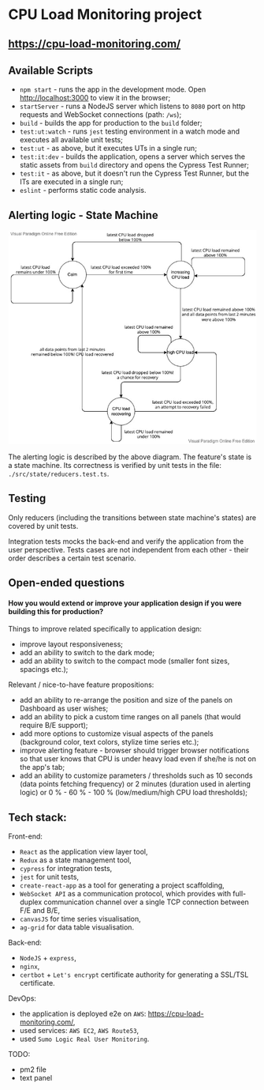 # CPU Load Monitoring project

## https://cpu-load-monitoring.com/

## Available Scripts

 - `npm start` - runs the app in the development mode. Open [http://localhost:3000](http://localhost:3000) to view it in the browser;
 - `startServer` - runs a NodeJS server which listens to `8080` port on http requests and WebSocket connections (path: `/ws`);
 - `build` - builds the app for production to the `build` folder;
 - `test:ut:watch` - runs `jest` testing environment in a watch mode and executes all available unit tests;
 - `test:ut` - as above, but it executes UTs in a single run;
 - `test:it:dev` - builds the application, opens a server which serves the static assets from `build` directory and opens the Cypress Test Runner;
 - `test:it` - as above, but it doesn't run the Cypress Test Runner, but the ITs are executed in a single run;
 - `eslint` - performs static code analysis.

## Alerting logic - State Machine

![State Machine](./public/diagram.jpg)

The alerting logic is described by the above diagram. The feature's state is a state machine. Its correctness is verified by unit tests in the file: `./src/state/reducers.test.ts`.

## Testing

Only reducers (including the transitions between state machine's states) are covered by unit tests.

Integration tests mocks the back-end and verify the application from the user perspective. Tests cases are not independent from each other - their order describes a certain test scenario.

## Open-ended questions

#### How you would extend or improve your application design if you were building this for production?

Things to improve related specifically to application design:
- improve layout responsiveness;
- add an ability to switch to the dark mode;
- add an ability to switch to the compact mode (smaller font sizes, spacings etc.);

Relevant / nice-to-have feature propositions:
 - add an ability to re-arrange the position and size of the panels on Dashboard as user wishes;
 - add an ability to pick a custom time ranges on all panels (that would require B/E support);
 - add more options to customize visual aspects of the panels (background color, text colors, stylize time series etc.);
 - improve alerting feature - browser should trigger browser notifications so that user knows that CPU is under heavy load even if she/he is not on the app's tab;
 - add an ability to customize parameters / thresholds such as 10 seconds (data points fetching frequency) or 2 minutes (duration used in alerting logic) or 0 % - 60 % - 100 % (low/medium/high CPU load thresholds);

## Tech stack:

Front-end:
 - `React` as the application view layer tool,
 - `Redux` as a state management tool,
 - `cypress` for integration tests,
 - `jest` for unit tests,
 - `create-react-app` as a tool for generating a project scaffolding,
 - `WebSocket API` as a communication protocol, which provides with full-duplex communication channel over a single TCP connection between F/E and B/E,
 - `canvasJS` for time series visualisation,
 - `ag-grid` for data table visualisation.

Back-end:
 - `NodeJS` + `express`,
 - `nginx`,
 - `certbot` + `Let's encrypt` certificate authority for generating a SSL/TSL certificate.

DevOps:
 - the application is deployed e2e on `AWS`: https://cpu-load-monitoring.com/,
 - used services: `AWS EC2`, `AWS Route53`,
 - used `Sumo Logic Real User Monitoring`.

TODO:
 - pm2 file
 - text panel
